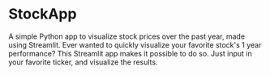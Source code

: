 # StockApp
A simple Python app to visualize stock prices over the past year, made using Streamlit.
Ever wanted to quickly visualize your favorite stock's 1 year performance? This Streamlit app makes it possible to do so. Just input in your favorite ticker, and visualize the results.
